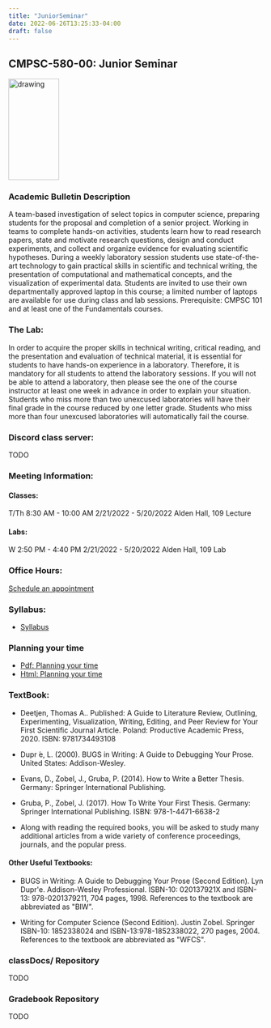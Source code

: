 ```yaml
---
title: "JuniorSeminar"
date: 2022-06-26T13:25:33-04:00
draft: false
---
```

## CMPSC-580-00: Junior Seminar

<img src="/images/juniorseminar/cogs.png" alt="drawing" width="100" height="200"/>


### Academic Bulletin Description
A team-based investigation of select topics in computer science, preparing students for the proposal and completion of a senior project. Working in teams to complete hands-on activities, students learn how to read research papers, state and motivate research questions, design and conduct experiments, and collect and organize evidence for evaluating scientific hypotheses. During a weekly laboratory session students use state-of-the-art technology to gain practical skills in scientific and technical writing, the presentation of computational and mathematical concepts, and the visualization of experimental data. Students are invited to use their own departmentally approved laptop in this course; a limited number of laptops are available for use during class and lab sessions. Prerequisite: CMPSC 101 and at least one of the Fundamentals courses.

### The Lab:
In order to acquire the proper skills in technical writing, critical reading, and the presentation and evaluation of technical material, it is essential for students to have hands-on experience in a laboratory. Therefore, it is mandatory for all students to attend the laboratory sessions. If you will not be able to attend a laboratory, then please see the one of the course instructor at least one week in advance in order to explain your situation. Students who miss more than two unexcused laboratories will have their final grade in the course reduced by one letter grade. Students who miss more than four unexcused laboratories will automatically fail the course.


### Discord class server:
TODO

### Meeting Information:
#### Classes:

T/Th 8:30 AM - 10:00 AM
2/21/2022 - 5/20/2022
Alden Hall, 109 Lecture

#### Labs:
W 2:50 PM - 4:40 PM
2/21/2022 - 5/20/2022
Alden Hall, 109 Lab

### Office Hours:
[Schedule an appointment](/about/)

### Syllabus:
+ [Syllabus](/images/juniorseminar/new_obc_syllabus_CS580s2022.pdf)

### Planning your time
+ [Pdf: Planning your time](/images/juniorseminar/planningYourTime_cs580s2022.pdf)
+ [Html: Planning your time](/images/juniorseminar/planningYourTime_cs580s2022.html)



### TextBook:
+ Deetjen, Thomas A.. Published: A Guide to Literature Review, Outlining, Experimenting, Visualization, Writing, Editing, and Peer Review for Your First Scientific Journal Article. Poland: Productive Academic Press, 2020. ISBN: 9781734493108

+ Dupr ́e, L. (2000). BUGS in Writing: A Guide to Debugging Your Prose. United States: Addison-Wesley.

+ Evans, D., Zobel, J., Gruba, P. (2014). How to Write a Better Thesis. Germany: Springer International Publishing.

+ Gruba, P., Zobel, J. (2017). How To Write Your First Thesis. Germany: Springer International Publishing. ISBN: 978-1-4471-6638-2

+ Along with reading the required books, you will be asked to study many additional articles from a wide variety of conference proceedings, journals, and the popular press.
#### Other Useful Textbooks:
+ BUGS in Writing: A Guide to Debugging Your Prose (Second Edition). Lyn Dupr\'e. Addison-Wesley Professional. ISBN-10: 020137921X and ISBN-13: 978-0201379211, 704 pages, 1998. References to the textbook are abbreviated as "BIW".

+ Writing for Computer Science (Second Edition). Justin Zobel. Springer ISBN-10: 1852338024 and ISBN-13:978-1852338022, 270 pages, 2004. References to the textbook are abbreviated as "WFCS".

### classDocs/ Repository
TODO

### Gradebook Repository
TODO

